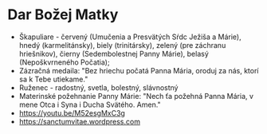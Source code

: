 # Dar Božej Matky
- Škapuliare - červený (Umučenia a Presvätých Sŕdc Ježiša a Márie), hnedý (karmelitánsky), biely (trinitársky), zelený (pre záchranu hriešnikov), čierny (Sedembolestnej Panny Márie), belasý (Nepoškvrneného Počatia);
- Zázračná medaila: "Bez hriechu počatá Panna Mária, oroduj za nás, ktorí sa k Tebe utiekame."
- Ruženec - radostný, svetla, bolestný, slávnostný
- Materinské požehnanie Panny Márie: "Nech ťa požehná Panna Mária, v mene Otca i Syna i Ducha Svätého. Amen."
- https://youtu.be/M52esgMxC3g
- https://sanctumvitae.wordpress.com
